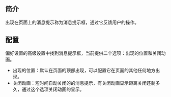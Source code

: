 简介
--

出现在页面上的消息提示称为消息提示框，通过它反馈用户的操作。

配置
--

偏好设置的高级设置中找到消息提示框，当前提供二个选项：出现的位置和关闭动画。

*   出现的位置：默认在页面的顶部出现，可以配置它在页面的其他任何地方出现。
*   关闭动画：短时间自动关闭的的消息提示，有关闭动画显示距离关闭还剩多久，通过这个选项关闭动画的显示。